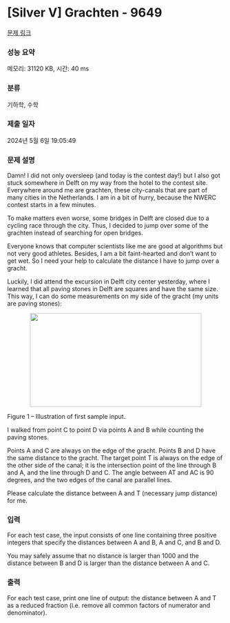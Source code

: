 # [Silver V] Grachten - 9649 

[문제 링크](https://www.acmicpc.net/problem/9649) 

### 성능 요약

메모리: 31120 KB, 시간: 40 ms

### 분류

기하학, 수학

### 제출 일자

2024년 5월 6일 19:05:49

### 문제 설명

<p>Damn! I did not only oversleep (and today is the contest day!) but I also got stuck somewhere in Delft on my way from the hotel to the contest site. Everywhere around me are grachten, these city-canals that are part of many cities in the Netherlands. I am in a bit of hurry, because the NWERC contest starts in a few minutes.</p>

<p>To make matters even worse, some bridges in Delft are closed due to a cycling race through the city. Thus, I decided to jump over some of the grachten instead of searching for open bridges.</p>

<p>Everyone knows that computer scientists like me are good at algorithms but not very good athletes. Besides, I am a bit faint-hearted and don’t want to get wet. So I need your help to calculate the distance I have to jump over a gracht.</p>

<p>Luckily, I did attend the excursion in Delft city center yesterday, where I learned that all paving stones in Delft are squares and have the same size. This way, I can do some measurements on my side of the gracht (my units are paving stones):</p>

<p style="text-align: center;"><img alt="" src="https://www.acmicpc.net/upload/images2/grachten.png" style="height:217px; width:398px"></p>

<p>Figure 1 – Illustration of first sample input.</p>

<p>I walked from point C to point D via points A and B while counting the paving stones.</p>

<p>Points A and C are always on the edge of the gracht. Points B and D have the same distance to the gracht. The target point T is always on the edge of the other side of the canal; it is the intersection point of the line through B and A, and the line through D and C. The angle between AT and AC is 90 degrees, and the two edges of the canal are parallel lines.</p>

<p>Please calculate the distance between A and T (necessary jump distance) for me.</p>

### 입력 

 <p>For each test case, the input consists of one line containing three positive integers that specify the distances between A and B, A and C, and B and D.</p>

<p>You may safely assume that no distance is larger than 1000 and the distance between B and D is larger than the distance between A and C.</p>

### 출력 

 <p>For each test case, print one line of output: the distance between A and T as a reduced fraction (i.e. remove all common factors of numerator and denominator).</p>

